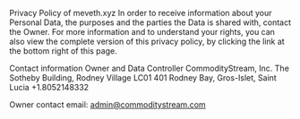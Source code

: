 Privacy Policy of meveth.xyz
In order to receive information about your Personal Data, the purposes and the parties the Data is shared with, contact the Owner.
For more information and to understand your rights, you can also view the complete version of this privacy policy, by clicking the link at the bottom right of this page.

Contact information
Owner and Data Controller
CommodityStream, Inc.
The Sotheby Building, Rodney Village
LC01 401 Rodney Bay, Gros-Islet,
Saint Lucia
+1.8052148332

Owner contact email: admin@commoditystream.com